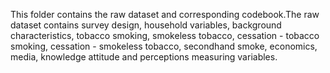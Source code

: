 This folder contains the raw dataset and corresponding codebook.The raw dataset contains survey design, household variables, background characteristics, tobacco smoking, smokeless tobacco, cessation - tobacco smoking, cessation - smokeless tobacco, secondhand smoke, economics, media, knowledge attitude and perceptions measuring variables. 

